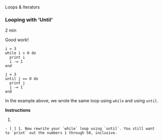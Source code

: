 Loops & Iterators

### Looping with 'Until'

2 min

Good work!

```
i = 3
while i > 0 do
  print i
  i -= 1
end

j = 3
until j == 0 do
  print j
  j -= 1
end
```

In the example above, we wrote the same loop using `while` and using `until`.

**Instructions**

1. 
    
    - [ ] 1. Now rewrite your `while` loop using `until`. You still want to `print` out the numbers 1 through 50, inclusive.